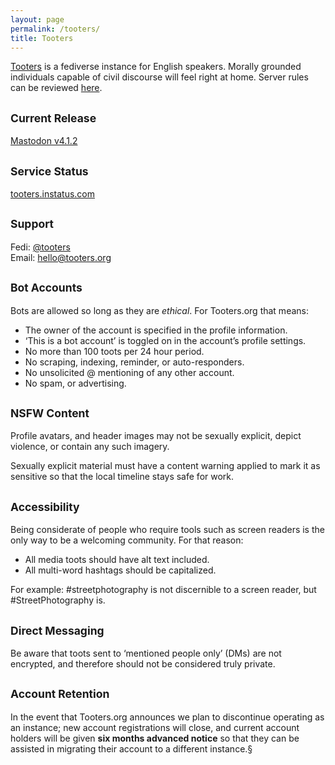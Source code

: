 ```yaml
---
layout: page
permalink: /tooters/
title: Tooters
---
```


[Tooters](https://tooters.org) is a fediverse instance for English speakers. Morally grounded individuals capable of civil discourse will feel right at home. Server rules can be reviewed [here](https://tooters.org/auth/sign_up).


## <small>Current Release</small>

[Mastodon v4.1.2](https://github.com/mastodon/mastodon/releases/tag/v4.1.2)

## <small>Service Status</small>

[tooters.instatus.com](https://tooters.instatus.com/)

## <small>Support</small>

Fedi: [@tooters](https://tooters.org/@tooters)<br>
Email: [hello@tooters.org](mailto:hello@tooters.org)

## <small>Bot Accounts</small>

Bots are allowed so long as they are *ethical*. For Tooters.org that means:

- The owner of the account is specified in the profile information.
- ‘This is a bot account’ is toggled on in the account’s profile settings.
- No more than 100 toots per 24 hour period.
- No scraping, indexing, reminder, or auto-responders.
- No unsolicited @ mentioning of any other account.
- No spam, or advertising.

## <small>NSFW Content</small>

Profile avatars, and header images may not be sexually explicit, depict violence, or contain any such imagery.

Sexually explicit material must have a content warning applied to mark it as sensitive so that the local timeline stays safe for work.

## <small>Accessibility</small>

Being considerate of people who require tools such as screen readers is the only way to be a welcoming community. For that reason:

- All media toots should have alt text included.
- All multi-word hashtags should be capitalized.

For example: #streetphotography is not discernible to a screen reader, but #StreetPhotography is.

## <small>Direct Messaging</small>

Be aware that toots sent to ‘mentioned people only’ (DMs) are not encrypted, and therefore should not be considered truly private.

## <small>Account Retention</small>

In the event that Tooters.org announces we plan to discontinue operating as an instance; new account registrations will close, and current account holders will be given **six months advanced notice** so that they can be assisted in migrating their account to a different instance.§
